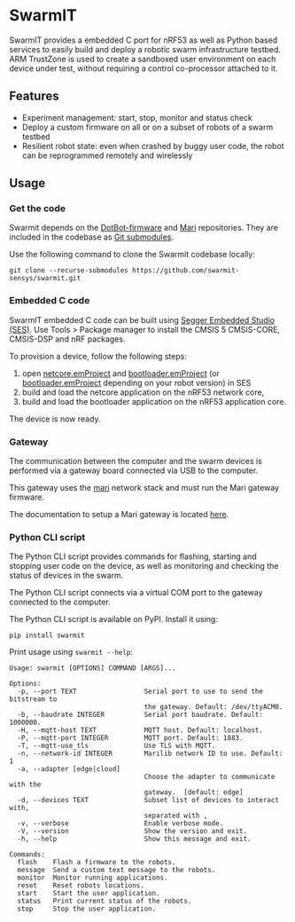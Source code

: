  # SwarmIT

SwarmIT provides a embedded C port for nRF53 as well as Python based services to
easily build and deploy a robotic swarm infrastructure testbed.
ARM TrustZone is used to create a sandboxed user environment on each device
under test, without requiring a control co-processor attached to it.

## Features

- Experiment management: start, stop, monitor and status check
- Deploy a custom firmware on all or on a subset of robots of a swarm testbed
- Resilient robot state: even when crashed by buggy user code, the robot can be reprogrammed remotely and wirelessly

## Usage

### Get the code

Swarmit depends on the [DotBot-firmware](https://github.com/swarmit-sensys/DotBot-firmware)
and [Mari](https://github.com/swarmit-sensys/mari) repositories. They are included
in the codebase as [Git submodules](https://git-scm.com/book/en/v2/Git-Tools-Submodules).

Use the following command to clone the Swarmit codebase locally:

```
git clone --recurse-submodules https://github.com/swarmit-sensys/swarmit.git
```

### Embedded C code

SwarmIT embedded C code can be built using
[Segger Embedded Studio (SES)](https://www.segger.com/products/development-tools/embedded-studio/).
Use Tools > Package manager to install the CMSIS 5 CMSIS-CORE, CMSIS-DSP and nRF packages.

To provision a device, follow the following steps:
1. open [netcore.emProject](swarmit-netcore.emProject)
   and [bootloader.emProject](swarmit-bootloader-dotbot-v3.emProject)
   (or [bootloader.emProject](swarmit-bootloader-dotbot-v2.emProject) depending on
   your robot version) in SES
2. build and load the netcore application on the nRF53 network core,
3. build and load the bootloader application on the nRF53 application core.

The device is now ready.

### Gateway

The communication between the computer and the swarm devices is performed via a
gateway board connected via USB to the computer.

This gateway uses the [mari](https://github.com/swarmit-sensys/mari) network stack and
must run the Mari gateway firmware.

The documentation to setup a Mari gateway is located
[here](https://github.com/swarmit-sensys/mari/wiki/Getting-started#running-mari-network-on-your-computer).

### Python CLI script

The Python CLI script provides commands for flashing, starting and stopping user
code on the device, as well as monitoring and checking the status of devices
in the swarm.

The Python CLI script connects via a virtual COM port to the gateway connected to
the computer.

The Python CLI script is available on PyPI. Install it using:

```
pip install swarmit
```

Print usage using `swarmit --help`:

```
Usage: swarmit [OPTIONS] COMMAND [ARGS]...

Options:
  -p, --port TEXT                 Serial port to use to send the bitstream to
                                  the gateway. Default: /dev/ttyACM0.
  -b, --baudrate INTEGER          Serial port baudrate. Default: 1000000.
  -H, --mqtt-host TEXT            MQTT host. Default: localhost.
  -P, --mqtt-port INTEGER         MQTT port. Default: 1883.
  -T, --mqtt-use_tls              Use TLS with MQTT.
  -n, --network-id INTEGER        Marilib network ID to use. Default: 1
  -a, --adapter [edge|cloud]
                                  Choose the adapter to communicate with the
                                  gateway.  [default: edge]
  -d, --devices TEXT              Subset list of devices to interact with,
                                  separated with ,
  -v, --verbose                   Enable verbose mode.
  -V, --version                   Show the version and exit.
  -h, --help                      Show this message and exit.

Commands:
  flash    Flash a firmware to the robots.
  message  Send a custom text message to the robots.
  monitor  Monitor running applications.
  reset    Reset robots locations.
  start    Start the user application.
  status   Print current status of the robots.
  stop     Stop the user application.
```
